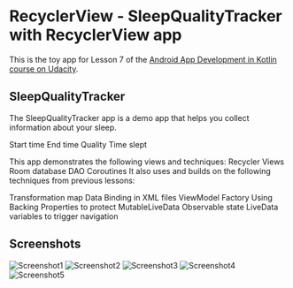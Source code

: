 # RecyclerView - SleepQualityTracker with RecyclerView app

This is the toy app for Lesson 7 of the [Android App Development in Kotlin course on Udacity](https://classroom.udacity.com/courses/ud9012/).

## SleepQualityTracker

The SleepQualityTracker app is a demo app that helps you collect information about your sleep.

Start time
End time
Quality
Time slept

This app demonstrates the following views and techniques:
Recycler Views
Room database
DAO
Coroutines
It also uses and builds on the following techniques from previous lessons:

Transformation map
Data Binding in XML files
ViewModel Factory
Using Backing Properties to protect MutableLiveData
Observable state LiveData variables to trigger navigation
## Screenshots

![Screenshot1](screenshots/sleep_tracker_home.png)
![Screenshot2](screenshots/sleep_tracker_home_filled.png)
![Screenshot3](screenshots/sleep_tracker_started.png)
![Screenshot4](screenshots/sleep_tracker_sleep_rating.png)
![Screenshot5](screenshots/sleep_tracker_details_screen.png)
